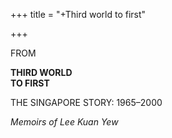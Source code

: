 +++
title = "+Third world to first"

+++

FROM

**THIRD WORLD  
TO FIRST**

THE SINGAPORE STORY: 1965–2000





*Memoirs of Lee Kuan Yew*


